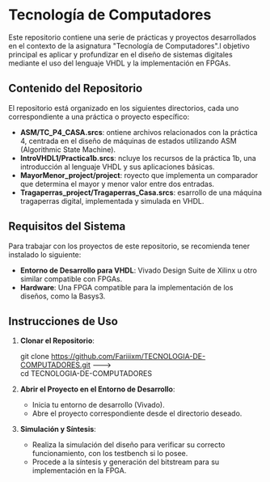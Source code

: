 # Tecnología de Computadores

Este repositorio contiene una serie de prácticas y proyectos desarrollados en el contexto de la asignatura "Tecnología de Computadores".l objetivo principal es aplicar y profundizar en el diseño de sistemas digitales mediante el uso del lenguaje VHDL y la implementación en FPGAs.
## Contenido del Repositorio

El repositorio está organizado en los siguientes directorios, cada uno correspondiente a una práctica o proyecto específico:
- **ASM/TC_P4_CASA.srcs**: ontiene archivos relacionados con la práctica 4, centrada en el diseño de máquinas de estados utilizando ASM (Algorithmic State Machine).
- **IntroVHDL1/Practica1b.srcs**: ncluye los recursos de la práctica 1b, una introducción al lenguaje VHDL y sus aplicaciones básicas.
- **MayorMenor_project/project**: royecto que implementa un comparador que determina el mayor y menor valor entre dos entradas.
- **Tragaperras_project/Tragaperras_Casa.srcs**: esarrollo de una máquina tragaperras digital, implementada y simulada en VHDL.
## Requisitos del Sistema

Para trabajar con los proyectos de este repositorio, se recomienda tener instalado lo siguiente:

- **Entorno de Desarrollo para VHDL**: Vivado Design Suite de Xilinx u otro similar compatible con FPGAs.
- **Hardware**: Una FPGA compatible para la implementación de los diseños, como la Basys3.
## Instrucciones de Uso

1. **Clonar el Repositorio**:

   git clone https://github.com/Fariiixm/TECNOLOGIA-DE-COMPUTADORES.git  --->  
   cd TECNOLOGIA-DE-COMPUTADORES
   
2. **Abrir el Proyecto en el Entorno de Desarrollo**:
   - Inicia tu entorno de desarrollo (Vivado).   
   - Abre el proyecto correspondiente desde el directorio deseado.
3. **Simulación y Síntesis**:
   - Realiza la simulación del diseño para verificar su correcto funcionamiento, con los testbench si lo posee.
   - Procede a la síntesis y generación del bitstream para su implementación en la FPGA.
